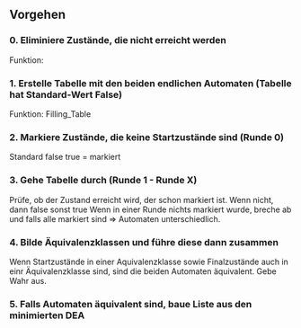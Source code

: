 ## Vorgehen

### 0. Eliminiere Zustände, die nicht erreicht werden 
Funktion:

### 1. Erstelle Tabelle mit den beiden endlichen Automaten (Tabelle hat Standard-Wert False)
Funktion: Filling_Table

### 2. Markiere Zustände, die keine Startzustände sind (Runde 0)
Standard false
true = markiert

### 3. Gehe Tabelle durch (Runde 1 - Runde X)
Prüfe, ob der Zustand erreicht wird, der schon markiert ist. Wenn nicht, dann false sonst true
Wenn in einer Runde nichts markiert wurde, breche ab und falls alle markiert sind => Automaten unterschiedlich.

### 4. Bilde Äquivalenzklassen und führe diese dann zusammen
Wenn Startzustände in einer Aquivalenzklasse sowie Finalzustände auch in einr Äquivalenzklasse sind, sind die beiden Automaten
äquivalent. Gebe Wahr aus.

### 5. Falls Automaten äquivalent sind, baue Liste aus den minimierten DEA
